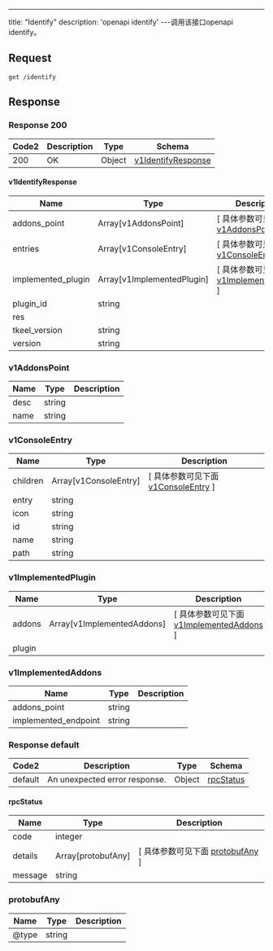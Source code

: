 ---
title: "Identify"
description: 'openapi identify'
---调用该接口openapi identify。



## Request


```
get /identify
```

## Response

### Response  200 
| Code2 | Description | Type | Schema |
| ---- | ----------- | ------ | ------ |
| 200 | OK | Object | [v1IdentifyResponse](#v1IdentifyResponse) |

#### v1IdentifyResponse

| Name | Type | Description | 
| ---- | ---- | ----------- |         
| addons_point | Array[v1AddonsPoint] |  [ 具体参数可见下面 [v1AddonsPoint](#v1AddonsPoint) ] |           
| entries | Array[v1ConsoleEntry] |  [ 具体参数可见下面 [v1ConsoleEntry](#v1ConsoleEntry) ] |           
| implemented_plugin | Array[v1ImplementedPlugin] |  [ 具体参数可见下面 [v1ImplementedPlugin](#v1ImplementedPlugin) ] |       
| plugin_id | string |  |      
| res |  |  |      
| tkeel_version | string |  |      
| version | string |  |   

### v1AddonsPoint
| Name | Type | Description | 
| ---- | ---- | ----------- |     
| desc | string |  |      
| name | string |  |   

### v1ConsoleEntry
| Name | Type | Description | 
| ---- | ---- | ----------- |         
| children | Array[v1ConsoleEntry] |  [ 具体参数可见下面 [v1ConsoleEntry](#v1ConsoleEntry) ] |       
| entry | string |  |      
| icon | string |  |      
| id | string |  |      
| name | string |  |      
| path | string |  |   

### v1ImplementedPlugin
| Name | Type | Description | 
| ---- | ---- | ----------- |         
| addons | Array[v1ImplementedAddons] |  [ 具体参数可见下面 [v1ImplementedAddons](#v1ImplementedAddons) ] |       
| plugin |  |  |   

### v1ImplementedAddons
| Name | Type | Description | 
| ---- | ---- | ----------- |     
| addons_point | string |  |      
| implemented_endpoint | string |  |   



### Response  default 
| Code2 | Description | Type | Schema |
| ---- | ----------- | ------ | ------ |
| default | An unexpected error response. | Object | [rpcStatus](#rpcStatus) |

#### rpcStatus

| Name | Type | Description | 
| ---- | ---- | ----------- |     
| code | integer |  |          
| details | Array[protobufAny] |  [ 具体参数可见下面 [protobufAny](#protobufAny) ] |       
| message | string |  |   

### protobufAny
| Name | Type | Description | 
| ---- | ---- | ----------- |     
| @type | string |  |   



